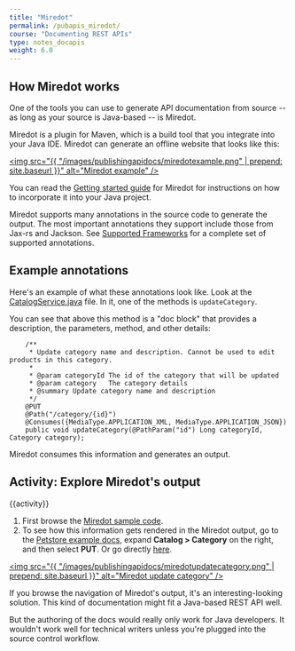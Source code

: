 ```yaml
---
title: "Miredot"
permalink: /pubapis_miredot/
course: "Documenting REST APIs"
type: notes_docapis
weight: 6.0
---
```

## How Miredot works

One of the tools you can use to generate API documentation from source -- as long as your source is Java-based -- is Miredot. 

Miredot is a plugin for Maven, which is a build tool that you integrate into your Java IDE. Miredot can generate an offline website that looks like this: 

<a href="http://miredot.com/exampledocs/"><img src="{{ "/images/publishingapidocs/miredotexample.png" | prepend: site.baseurl }}" alt="Miredot example" /></a>

You can read the [Getting started guide](http://miredot.com/docs/getting-started/) for Miredot for instructions on how to incorporate it into your Java project.

Miredot supports many annotations in the source code to generate the output. The most important annotations they support include those from Jax-rs and Jackson. See [Supported Frameworks](http://www.miredot.com/docs/supportedframeworks/) for a complete set of supported annotations.

## Example annotations

Here's an example of what these annotations look like. Look at the [CatalogService.java](https://github.com/Qmino/miredot-petstore/blob/master/src/main/java/com/qmino/miredot/petstore/service/CatalogService.java) file. In it, one of the methods is `updateCategory`. 

You can see that above this method is a "doc block" that provides a description, the parameters, method, and other details:

```
    /**
     * Update category name and description. Cannot be used to edit products in this category.
     *
     * @param categoryId The id of the category that will be updated
     * @param category   The category details
     * @summary Update category name and description
     */
    @PUT
    @Path("/category/{id}")
    @Consumes({MediaType.APPLICATION_XML, MediaType.APPLICATION_JSON})
    public void updateCategory(@PathParam("id") Long categoryId, Category category);
```

Miredot consumes this information and generates an output. 

## Activity: Explore Miredot's output
{{activity}}
1. First browse the [Miredot sample code](https://github.com/Qmino/miredot-petstore/blob/master/src/main/java/com/qmino/miredot/petstore/service/CatalogService.java).
2. To see how this information gets rendered in the Miredot output, go to the [Petstore example docs](http://miredot.com/exampledocs/), expand **Catalog > Category** on the right, and then select **PUT**. Or go directly [here](http://www.miredot.com/exampledocs/#268738548).

<a href="http://www.miredot.com/exampledocs/#268738548"><img src="{{ "/images/publishingapidocs/miredotupdatecategory.png" | prepend: site.baseurl }}" alt="Miredot update category" /></a>

If you browse the navigation of Miredot's output, it's an interesting-looking solution. This kind of documentation might fit a Java-based REST API well.

But the authoring of the docs would really only work for Java developers. It wouldn't work well for technical writers unless you're plugged into the source control workflow.
